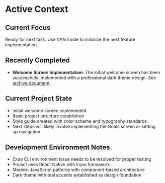 # Active Context

## Current Focus
Ready for next task. Use VAN mode to initialize the next feature implementation.

## Recently Completed
- **Welcome Screen Implementation**: The initial welcome screen has been successfully implemented with a professional dark theme design. See [archive document](/memory-bank/archive/archive-welcome-screen.md).

## Current Project State
- Initial welcome screen implemented
- Basic project structure established
- Style guide created with color scheme and typography standards
- Next steps will likely involve implementing the Goals screen or setting up navigation

## Development Environment Notes
- Expo CLI environment issue needs to be resolved for proper testing
- Project uses React Native with Expo framework
- Modern JavaScript patterns with component-based architecture
- Dark theme with teal accents established as design foundation
